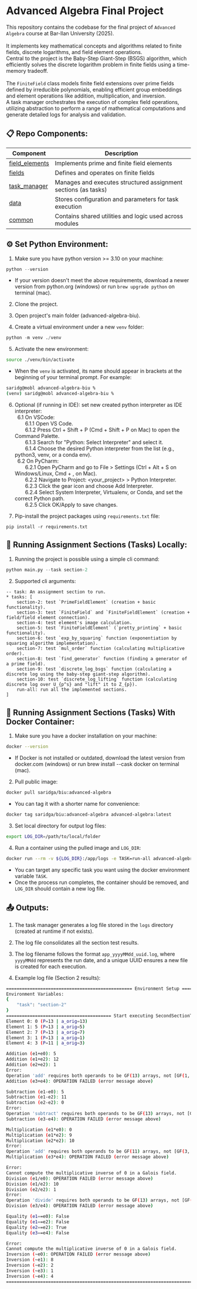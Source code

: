 # Advanced Algebra Final Project
This repository contains the codebase for the final project of `Advanced Algebra` course at Bar-Ilan University (2025).<br><br>
It implements key mathematical concepts and algorithms related to finite fields, discrete logarithms, and field element operations.<br>
Central to the project is the Baby-Step Giant-Step (BSGS) algorithm, which efficiently solves the discrete logarithm problem in finite fields using a time-memory tradeoff.<br><br>
The `FiniteField` class models finite field extensions over prime fields defined by irreducible polynomials, enabling efficient group embeddings and element operations like addition, multiplication, and inversion.<br>
A task manager orchestrates the execution of complex field operations, utilizing abstraction to perform a range of mathematical computations and generate detailed logs for analysis and validation.


## 📋 Repo Components:

| Component         | Description                                                          |
| ----------------- | -------------------------------------------------------------------- |
| [field_elements](https://github.com/GalSarid21/advanced-algebra-biu/tree/main/src/field_elements/abstract_field_element.py) | Implements prime and finite field elements |
| [fields](https://github.com/GalSarid21/advanced-algebra-biu/tree/main/src/fields/finite_field.py) | Defines and operates on finite fields |
| [task_manager](https://github.com/GalSarid21/advanced-algebra-biu/tree/main/task_manager/task_manager.py) | Manages and executes structured assignment sections (as tasks) |
| [data](https://github.com/GalSarid21/advanced-algebra-biu/tree/main/data/second_section.yaml) |Stores configuration and parameters for task execution |
| [common](https://github.com/GalSarid21/advanced-algebra-biu/tree/main/common/entities.py) | Contains shared utilities and logic used across modules |


## ⚙️ Set Python Environment:
1. Make sure you have python version >= 3.10 on your machine:
```python
python --version
```

* If your version doesn't meet the above requirements, download a newer version from python.org (windows) or run `brew upgrade python` on terminal (mac).

2. Clone the project.

3. Open project's main folder (advanced-algebra-biu).

4. Create a virtual environment under a new `venv` folder:
```python
python -m venv ./venv
```

5. Activate the new environment:
```bash
source ./venv/bin/activate
```

* When the `venv` is activated, its name should appear in brackets at the beginning of your terminal prompt. For example:
```bash
saridg@mobl advanced-algebra-biu %
(venv) saridg@mobl advanced-algebra-biu %
```

6. Optional (if running in IDE): set new created python interpreter as IDE interpreter:<br>
&ensp;6.1 On VSCode:<br>
&emsp;&emsp;6.1.1 Open VS Code.<br>
&emsp;&emsp;6.1.2 Press Ctrl + Shift + P (Cmd + Shift + P on Mac) to open the Command Palette.<br>
&emsp;&emsp;6.1.3 Search for "Python: Select Interpreter" and select it.<br>
&emsp;&emsp;6.1.4 Choose the desired Python interpreter from the list (e.g., python3, venv, or a conda env).<br>
&ensp;6.2 On PyCharm:<br>
&emsp;&emsp;6.2.1 Open PyCharm and go to File > Settings (Ctrl + Alt + S on Windows/Linux, Cmd + , on Mac).<br>
&emsp;&emsp;6.2.2 Navigate to Project: <your_project> > Python Interpreter.<br>
&emsp;&emsp;6.2.3 Click the gear icon and choose Add Interpreter.<br>
&emsp;&emsp;6.2.4 Select System Interpreter, Virtualenv, or Conda, and set the correct Python path.<br>
&emsp;&emsp;6.2.5 Click OK/Apply to save changes.<br>

7. Pip-install the project packages using `requirements.txt` file:
```pip
pip install -r requirements.txt
```


## 🏃 Running Assignment Sections (Tasks) Locally:

1. Running the project is possible using a simple cli command:
```python
python main.py --task section-2
```

2. Supported cli arguments:
```description
-- task: An assignment section to run.
* tasks: [
    section-2: test `PrimeFieldElement` (creation + basic functionality).
    section-3: test `FiniteField` and `FiniteFieldElement` (creation + field/field element connection).
    section-4: test element's image calculation.
    section-5: test `FiniteFieldElement` (`pretty_printing` + basic functionality).
    section-6: test `exp_by_squaring` function (exponentiation by squaring algorithm implementation).
    section-7: test `mul_order` function (calculating multiplicative order).
    section-8: test `find_generator` function (finding a generator of a prime field).
    section-9: test `discrete_log_bsgs` function (calculating a discrete log using the baby-step giant-step algorithm).
    section-10: test `discrete_log_lifting` function (calculating discrete log over U_{p^s} and "lift" it to Z_{p}).
    run-all: run all the implemented sections.
]
```


## 🐳 Running Assignment Sections (Tasks) With Docker Container:
1. Make sure you have a docker installation on your machine:
```bash
docker --version
```

* If Docker is not installed or outdated, download the latest version from docker.com (windows) or run brew install --cask docker on terminal (mac).

2. Pull public image:
```bash
docker pull saridga/biu:advanced-algebra
```

* You can tag it with a shorter name for convenience:
```bash
docker tag saridga/biu:advanced-algebra advanced-algebra:latest
```

3. Set local directory for output log files:
```bash
export LOG_DIR=/path/to/local/folder
```

4. Run a container using the pulled image and `LOG_DIR`:
```bash
docker run --rm -v ${LOG_DIR}:/app/logs -e TASK=run-all advanced-algebra
```

* You can target any specific task you want using the docker environment variable `TASK`.<br>
* Once the process run completes, the container should be removed, and `LOG_DIR` should contain a new log file.


## 📤 Outputs:

1. The task manager generates a log file stored in the `logs` directory (created at runtime if not exists).

2. The log file consolidates all the section test results.

3. The log filename follows the format `app_yyyyMMdd_uuid.log`, where `yyyyMMdd` represents the run date, and a unique UUID ensures a new file is created for each execution.

4. Example log file (Section 2 results):
```bash
================================================ Environment Setup ================================================
Environment Variables:
{
    "task": "section-2"
}
======================================== Start executing SecondSectionTask ========================================
Element 0: 0 (P=13 | a_orig=13)
Element 1: 5 (P=13 | a_orig=5)
Element 2: 7 (P=13 | a_orig=7)
Element 3: 1 (P=13 | a_orig=1)
Element 4: 3 (P=11 | a_orig=3)

Addition (e1+e0): 5
Addition (e1+e2): 12
Addition (e2+e2): 1
Error:
Operation 'add' requires both operands to be GF(13) arrays, not [GF(1, order=13), GF(3, order=11)].
Addition (e3+e4): OPERATION FAILED (error message above)

Subtraction (e1-e0): 5
Subtraction (e1-e2): 11
Subtraction (e2-e2): 0
Error:
Operation 'subtract' requires both operands to be GF(13) arrays, not [GF(1, order=13), GF(3, order=11)].
Subtraction (e3-e4): OPERATION FAILED (error message above)

Multiplication (e1*e0): 0
Multiplication (e1*e2): 9
Multiplication (e2*e2): 10
Error:
Operation 'add' requires both operands to be GF(11) arrays, not [GF(3, order=11), 13].
Multiplication (e3*e4): OPERATION FAILED (error message above)

Error:
Cannot compute the multiplicative inverse of 0 in a Galois field.
Division (e1/e0): OPERATION FAILED (error message above)
Division (e1/e2): 10
Division (e2/e2): 1
Error:
Operation 'divide' requires both operands to be GF(13) arrays, not [GF(1, order=13), GF(3, order=11)].
Division (e3/e4): OPERATION FAILED (error message above)

Equality (e1==e0): False
Equality (e1==e2): False
Equality (e2==e2): True
Equality (e3==e4): False

Error:
Cannot compute the multiplicative inverse of 0 in a Galois field.
Inversion (~e0): OPERATION FAILED (error message above)
Inversion (~e1): 8
Inversion (~e2): 2
Inversion (~e3): 1
Inversion (~e4): 4
==================================================================================================================
```
